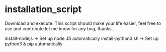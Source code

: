 # installation_script
Download and execute. This script should make your life easier, feel free to use and contribute let me know for any bug, thanks..

install-nodejs -> Set up node JS automatically
install-python3.sh -> Set up python3 & pip automatically
